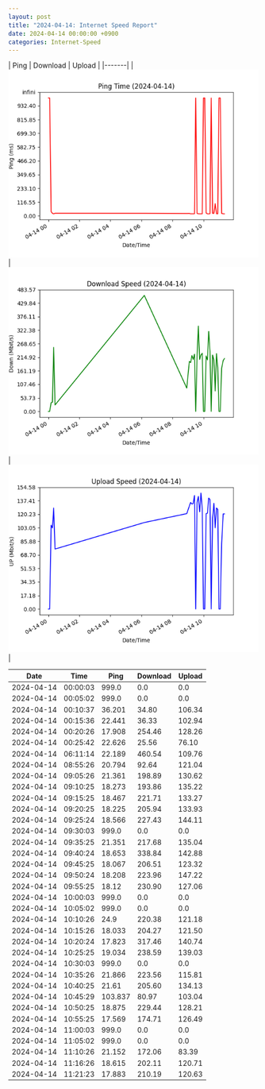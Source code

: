 ```yaml
---
layout: post
title: "2024-04-14: Internet Speed Report"
date: 2024-04-14 00:00:00 +0900
categories: Internet-Speed
---
```



| Ping | Download | Upload | 
|-------|
| ![Internet Speed Ping](/assets/2024-04-14-Internet-Speed/ping.png) | ![Internet Speed Download](/assets/2024-04-14-Internet-Speed/download.png) | ![Internet Speed Upload](/assets/2024-04-14-Internet-Speed/upload.png) |

| Date       | Time     | Ping   | Download  | Upload  |
|------------|----------|--------|-----------|---------|
| 2024-04-14 | 00:00:03 | 999.0 | 0.0 | 0.0 |
| 2024-04-14 | 00:05:02 | 999.0 | 0.0 | 0.0 |
| 2024-04-14 | 00:10:37 | 36.201 | 34.80 | 106.34 |
| 2024-04-14 | 00:15:36 | 22.441 | 36.33 | 102.94 |
| 2024-04-14 | 00:20:26 | 17.908 | 254.46 | 128.26 |
| 2024-04-14 | 00:25:42 | 22.626 | 25.56 | 76.10 |
| 2024-04-14 | 06:11:14 | 22.189 | 460.54 | 109.76 |
| 2024-04-14 | 08:55:26 | 20.794 | 92.64 | 121.04 |
| 2024-04-14 | 09:05:26 | 21.361 | 198.89 | 130.62 |
| 2024-04-14 | 09:10:25 | 18.273 | 193.86 | 135.22 |
| 2024-04-14 | 09:15:25 | 18.467 | 221.71 | 133.27 |
| 2024-04-14 | 09:20:25 | 18.225 | 205.94 | 133.93 |
| 2024-04-14 | 09:25:24 | 18.566 | 227.43 | 144.11 |
| 2024-04-14 | 09:30:03 | 999.0 | 0.0 | 0.0 |
| 2024-04-14 | 09:35:25 | 21.351 | 217.68 | 135.04 |
| 2024-04-14 | 09:40:24 | 18.653 | 338.84 | 142.88 |
| 2024-04-14 | 09:45:25 | 18.067 | 206.51 | 123.32 |
| 2024-04-14 | 09:50:24 | 18.208 | 223.96 | 147.22 |
| 2024-04-14 | 09:55:25 | 18.12 | 230.90 | 127.06 |
| 2024-04-14 | 10:00:03 | 999.0 | 0.0 | 0.0 |
| 2024-04-14 | 10:05:02 | 999.0 | 0.0 | 0.0 |
| 2024-04-14 | 10:10:26 | 24.9 | 220.38 | 121.18 |
| 2024-04-14 | 10:15:26 | 18.033 | 204.27 | 121.50 |
| 2024-04-14 | 10:20:24 | 17.823 | 317.46 | 140.74 |
| 2024-04-14 | 10:25:25 | 19.034 | 238.59 | 139.03 |
| 2024-04-14 | 10:30:03 | 999.0 | 0.0 | 0.0 |
| 2024-04-14 | 10:35:26 | 21.866 | 223.56 | 115.81 |
| 2024-04-14 | 10:40:25 | 21.61 | 205.60 | 134.13 |
| 2024-04-14 | 10:45:29 | 103.837 | 80.97 | 103.04 |
| 2024-04-14 | 10:50:25 | 18.875 | 229.44 | 128.21 |
| 2024-04-14 | 10:55:25 | 17.569 | 174.71 | 126.49 |
| 2024-04-14 | 11:00:03 | 999.0 | 0.0 | 0.0 |
| 2024-04-14 | 11:05:02 | 999.0 | 0.0 | 0.0 |
| 2024-04-14 | 11:10:26 | 21.152 | 172.06 | 83.39 |
| 2024-04-14 | 11:16:26 | 18.615 | 202.11 | 120.71 |
| 2024-04-14 | 11:21:23 | 17.883 | 210.19 | 120.63 |
